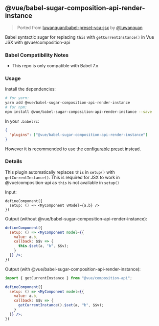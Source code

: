 ## @vue/babel-sugar-composition-api-render-instance

> Ported from [luwanquan/babel-preset-vca-jsx](https://github.com/luwanquan/babel-preset-vca-jsx) by [@luwanquan](https://github.com/luwanquan)

Babel syntactic sugar for replacing `this` with `getCurrentInstance()` in Vue JSX with @vue/composition-api

### Babel Compatibility Notes

- This repo is only compatible with Babel 7.x

### Usage

Install the dependencies:

```sh
# for yarn:
yarn add @vue/babel-sugar-composition-api-render-instance
# for npm:
npm install @vue/babel-sugar-composition-api-render-instance --save
```

In your `.babelrc`:

```json
{
  "plugins": ["@vue/babel-sugar-composition-api-render-instance"]
}
```

However it is recommended to use the [configurable preset](../babel-preset-jsx/README.md) instead.

### Details

This plugin automatically replaces `this` in `setup()` with `getCurrentInstance()`. This is required for JSX to work in @vue/composition-api as `this` is not available in `setup()`

Input:
```
defineComponent({ 
  setup: () => <MyComponent vModel={a.b} />
})
```


Output (without @vue/babel-sugar-composition-api-render-instance):

```jsx
defineComponent({
  setup: () => <MyComponent model={{
    value: a.b,
    callback: $$v => {
      this.$set(a, "b", $$v);
    }
  }} />;
})
```

Output (with @vue/babel-sugar-composition-api-render-instance):

```jsx
import { getCurrentInstance } from "@vue/composition-api";

defineComponent({
  setup: () => <MyComponent model={{
    value: a.b,
    callback: $$v => {
      getCurrentInstance().$set(a, "b", $$v);
    }
  }} />;
})
```
